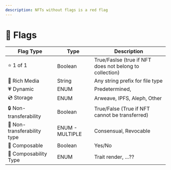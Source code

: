 ```yaml
---
description: NFTs without flags is a red flag
---
```


# 🏁 Flags

| Flag Type                   | Type            | Description                                             |
| --------------------------- | --------------- | ------------------------------------------------------- |
| ⭐️ 1 of 1                   | Boolean         | True/Faslse (true if NFT does not belong to collection) |
| 🎥 Rich Media               | String          | Any string prefix for file type                         |
| 💗 Dynamic                  | ENUM            | Predetermined,                                          |
| 💿 Storage                  | ENUM            | Arweave, IPFS, Aleph, Other                             |
| 🔒 Non-transferability      | Boolean         | True/False (True if NFT cannot be transferred)          |
| 🔑 Non-transferability type | ENUM - MULTIPLE | Consensual, Revocable                                   |
| 🧩 Composable               | Boolean         | Yes/No                                                  |
| 🧱 Composability Type       | ENUM            | Trait render, ...??                                     |

